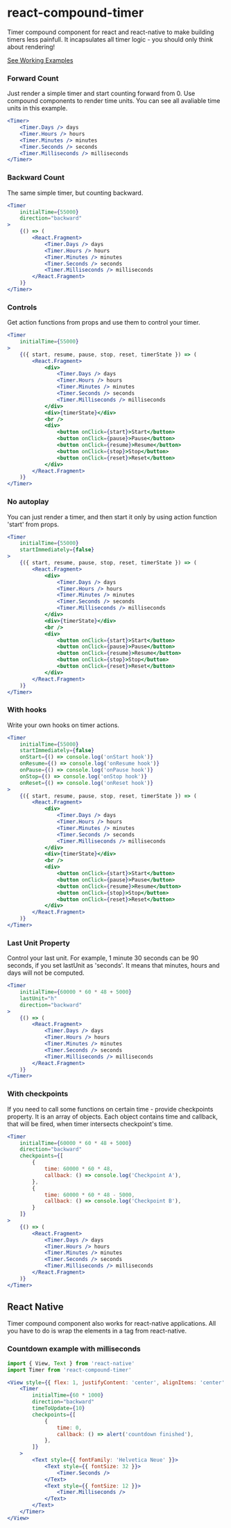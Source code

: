 # react-compound-timer

Timer compound component for react and react-native to make building timers less painfull.
It incapsulates all timer logic - you should only think about rendering!

[See Working Examples](https://volkov97.github.io/react-compound-timer/)

### Forward Count

Just render a simple timer and start counting forward from 0. Use compound components to render time units.
You can see all avaliable time units in this example.

```jsx
<Timer>
    <Timer.Days /> days
    <Timer.Hours /> hours
    <Timer.Minutes /> minutes
    <Timer.Seconds /> seconds
    <Timer.Milliseconds /> milliseconds
</Timer>
```

### Backward Count

The same simple timer, but counting backward.

```jsx
<Timer
    initialTime={55000}
    direction="backward"
>
    {() => (
        <React.Fragment>
            <Timer.Days /> days
            <Timer.Hours /> hours
            <Timer.Minutes /> minutes
            <Timer.Seconds /> seconds
            <Timer.Milliseconds /> milliseconds
        </React.Fragment>
    )}
</Timer>
```

### Controls

Get action functions from props and use them to control your timer.

```jsx
<Timer
    initialTime={55000}
>
    {({ start, resume, pause, stop, reset, timerState }) => (
        <React.Fragment>
            <div>
                <Timer.Days /> days
                <Timer.Hours /> hours
                <Timer.Minutes /> minutes
                <Timer.Seconds /> seconds
                <Timer.Milliseconds /> milliseconds
            </div>
            <div>{timerState}</div>
            <br />
            <div>
                <button onClick={start}>Start</button>
                <button onClick={pause}>Pause</button>
                <button onClick={resume}>Resume</button>
                <button onClick={stop}>Stop</button>
                <button onClick={reset}>Reset</button>
            </div>
        </React.Fragment>
    )}
</Timer>
```

### No autoplay

You can just render a timer, and then start it only by using action function 'start' from props.

```jsx
<Timer
    initialTime={55000}
    startImmediately={false}
>
    {({ start, resume, pause, stop, reset, timerState }) => (
        <React.Fragment>
            <div>
                <Timer.Days /> days
                <Timer.Hours /> hours
                <Timer.Minutes /> minutes
                <Timer.Seconds /> seconds
                <Timer.Milliseconds /> milliseconds
            </div>
            <div>{timerState}</div>
            <br />
            <div>
                <button onClick={start}>Start</button>
                <button onClick={pause}>Pause</button>
                <button onClick={resume}>Resume</button>
                <button onClick={stop}>Stop</button>
                <button onClick={reset}>Reset</button>
            </div>
        </React.Fragment>
    )}
</Timer>
```

### With hooks

Write your own hooks on timer actions.

```jsx
<Timer
    initialTime={55000}
    startImmediately={false}
    onStart={() => console.log('onStart hook')}
    onResume={() => console.log('onResume hook')}
    onPause={() => console.log('onPause hook')}
    onStop={() => console.log('onStop hook')}
    onReset={() => console.log('onReset hook')}
>
    {({ start, resume, pause, stop, reset, timerState }) => (
        <React.Fragment>
            <div>
                <Timer.Days /> days
                <Timer.Hours /> hours
                <Timer.Minutes /> minutes
                <Timer.Seconds /> seconds
                <Timer.Milliseconds /> milliseconds
            </div>
            <div>{timerState}</div>
            <br />
            <div>
                <button onClick={start}>Start</button>
                <button onClick={pause}>Pause</button>
                <button onClick={resume}>Resume</button>
                <button onClick={stop}>Stop</button>
                <button onClick={reset}>Reset</button>
            </div>
        </React.Fragment>
    )}
</Timer>
```

### Last Unit Property

Control your last unit. For example, 1 minute 30 seconds can be 90 seconds, if you set lastUnit as 'seconds'.
It means that minutes, hours and days will not be computed.

```jsx
<Timer
    initialTime={60000 * 60 * 48 + 5000}
    lastUnit="h"
    direction="backward"
>
    {() => (
        <React.Fragment>
            <Timer.Days /> days
            <Timer.Hours /> hours
            <Timer.Minutes /> minutes
            <Timer.Seconds /> seconds
            <Timer.Milliseconds /> milliseconds
        </React.Fragment>
    )}
</Timer>
```

### With checkpoints

If you need to call some functions on certain time - provide checkpoints property. It is an array of objects.
Each object contains time and callback, that will be fired, when timer intersects checkpoint's time.

```jsx
<Timer
    initialTime={60000 * 60 * 48 + 5000}
    direction="backward"
    checkpoints={[
        {
            time: 60000 * 60 * 48,
            callback: () => console.log('Checkpoint A'),
        },
        {
            time: 60000 * 60 * 48 - 5000,
            callback: () => console.log('Checkpoint B'),
        }
    ]}
>
    {() => (
        <React.Fragment>
            <Timer.Days /> days
            <Timer.Hours /> hours
            <Timer.Minutes /> minutes
            <Timer.Seconds /> seconds
            <Timer.Milliseconds /> milliseconds
        </React.Fragment>
    )}
</Timer>
```

## React Native
Timer compound component also works for react-native applications. All you have to do is wrap the elements in a <Text> tag from react-native.

### Countdown example with milliseconds
```jsx
import { View, Text } from 'react-native'
import Timer from 'react-compound-timer'

<View style={{ flex: 1, justifyContent: 'center', alignItems: 'center' }}>
    <Timer
        initialTime={60 * 1000}
        direction="backward"
        timeToUpdate={10}
        checkpoints={[
            {
                time: 0,
                callback: () => alert('countdown finished'),
            },
        ]}
    >
        <Text style={{ fontFamily: 'Helvetica Neue' }}>
            <Text style={{ fontSize: 32 }}>
                <Timer.Seconds />
            </Text>
            <Text style={{ fontSize: 12 }}>
                <Timer.Milliseconds />
            </Text>
        </Text>
    </Timer>
</View>
```